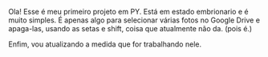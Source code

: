Ola! Esse é meu primeiro projeto em PY. Está em estado embrionario e é muito simples. É apenas algo para selecionar várias fotos no Google Drive e apaga-las, usando as setas e shift, coisa que atualmente não da. (pois é.)



Enfim, vou atualizando a medida que for trabalhando nele. 
